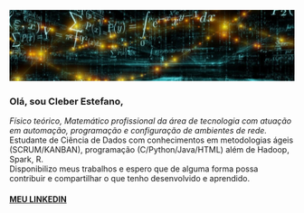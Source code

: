 ![alt text](https://github.com/CleberEstefano/CleberEstefano/blob/main/banner_cleber.jpg?raw=true)
<h3>Olá, sou Cleber Estefano,</h3>
  <i>Físico teórico, Matemático profissional da área de tecnologia com atuação em automação, programação e configuração de ambientes de rede.</i>
     <br>Estudante de Ciência de Dados com conhecimentos em metodologias ágeis (SCRUM/KANBAN), programação (C/Python/Java/HTML) além de Hadoop, Spark, R.
     <br>Disponibilizo meus trabalhos e espero que de alguma forma possa contribuir e compartilhar o que tenho desenvolvido e aprendido.
  <h4><a href="https://www.linkedin.com/in/cleberestefano1981/">MEU LINKEDIN</a></h4>

